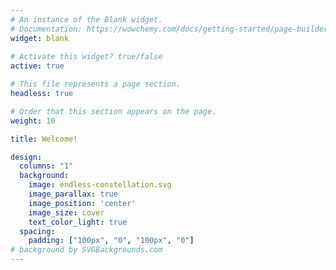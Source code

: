 ```yaml
---
# An instance of the Blank widget.
# Documentation: https://wowchemy.com/docs/getting-started/page-builder/
widget: blank
 
# Activate this widget? true/false
active: true

# This file represents a page section.
headless: true

# Order that this section appears on the page.
weight: 10

title: Welcome!

design:
  columns: "1"
  background:
    image: endless-constellation.svg
    image_parallax: true
    image_position: 'center'
    image_size: cover
    text_color_light: true
  spacing:
    padding: ["100px", "0", "100px", "0"] 
# background by SVGBackgrounds.com
---
```

